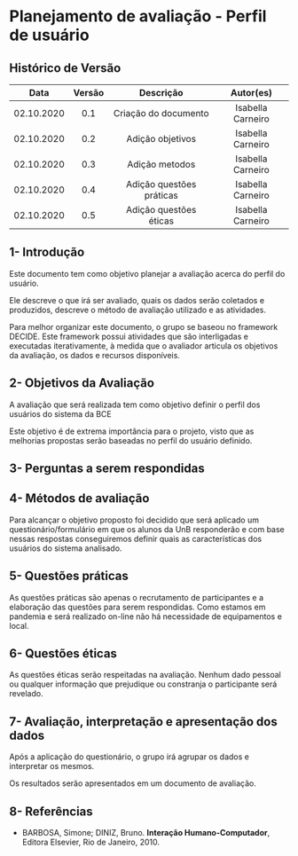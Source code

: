 # Planejamento de avaliação - Perfil de usuário

## Histórico de Versão
|    Data    | Versão | Descrição            | Autor(es)       |
| :--------: | :----: | :------------------: | :-------------: |
| 02.10.2020 |  0.1   | Criação do documento | Isabella Carneiro  |
| 02.10.2020 |  0.2   | Adição objetivos | Isabella Carneiro  |
| 02.10.2020 |  0.3   | Adição metodos | Isabella Carneiro  |
| 02.10.2020 |  0.4   | Adição questões práticas | Isabella Carneiro  |
| 02.10.2020 |  0.5   | Adição questões éticas | Isabella Carneiro  |


## 1- Introdução

<p> Este documento tem como objetivo planejar a avaliação acerca do perfil do usuário.</p>
<p> Ele descreve o que irá ser avaliado, quais os dados serão coletados e produzidos, descreve o método de avaliação utilizado e as atividades.</p>
<p> Para melhor organizar este documento, o grupo se baseou no framework DECIDE. Este framework possui atividades que são interligadas e executadas iterativamente, à medida que o avaliador articula os objetivos da avaliação, os dados e recursos disponíveis. </p>

## 2- Objetivos da Avaliação

<p> A avaliação que será realizada tem como objetivo definir o perfil dos usuários do sistema da BCE</p>
<p> Este objetivo é de extrema importância para o projeto, visto que as melhorias propostas serão baseadas no perfil do usuário definido.</p>

## 3- Perguntas a serem respondidas


## 4- Métodos de avaliação

<p> Para alcançar o objetivo proposto foi decidido que será aplicado um questionário/formulário em que os alunos da UnB responderão e com base nessas respostas conseguiremos definir quais as características dos usuários do sistema analisado.</p>

## 5- Questões práticas

<p> As questões práticas são apenas o recrutamento de participantes e a elaboração das questões para serem respondidas. Como estamos em pandemia e será realizado on-line não há necessidade de equipamentos e local.</p>

## 6- Questões éticas
<p> As questões éticas serão respeitadas na avaliação. Nenhum dado pessoal ou qualquer informação que prejudique ou constranja o participante será revelado.</p>

## 7- Avaliação, interpretação e apresentação dos dados

<p> Após a aplicação do questionário, o grupo irá agrupar os dados e interpretar os mesmos.</p>
<p> Os resultados serão apresentados em um documento de avaliação.</p>

## 8- Referências

- BARBOSA, Simone; DINIZ, Bruno. **Interação Humano-Computador**, Editora Elsevier, Rio de Janeiro, 2010.
